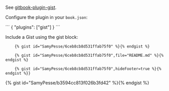 See [gitbook-plugin-gist](https://www.npmjs.com/package/gitbook-plugin-gist).

Configure the plugin in your `book.json`:

´´´
{
    "plugins": ["gist"]
}
´´´

Include a Gist using the gist block:


         
        {% gist id="SamyPesse/6ceb8cb8d531ffab75f0" %}{% endgist %}
         
        {% gist id="SamyPesse/6ceb8cb8d531ffab75f0",file="README.md" %}{% endgist %}
         
        {% gist id="SamyPesse/6ceb8cb8d531ffab75f0",hideFooter=true %}{% endgist %}}



{% gist id="SamyPesse/b3594cc813f026b3fd42" %}{% endgist %}
 
